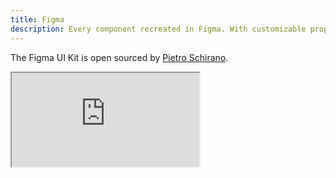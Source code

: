 ```yaml
---
title: Figma
description: Every component recreated in Figma. With customizable props, typography and icons.
---
```


<script setup>
import { AspectRatio } from '@/lib/registry/default/ui/aspect-ratio';
</script>

The Figma UI Kit is open sourced by [Pietro Schirano](https://twitter.com/skirano).

<AspectRatio :ratio="16 / 9" class="w-full mt-4">
  <iframe
    src="https://embed.figma.com/file/1203061493325953101/hf_embed?community_viewer=true&embed_host=shadcn&hub_file_id=1203061493325953101&kind=&viewer=1"
    class="h-full w-full overflow-hidden rounded-lg border bg-muted"
  />
</AspectRatio>

## Grab a copy

<div class="break-words">

https://www.figma.com/community/file/1203061493325953101

</div>
